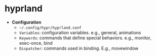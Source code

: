 # hyprland

- **Configuration**
  - `~/.config/hypr/hyprland.conf`
  - `Variables`: configuration variables. e.g., general, animations
  - `Keywords`: commands that define special behaviors. e.g., monitor, exec-once, bind
  - `Dispatcher`: commands used in binding. E.g., movewindow
